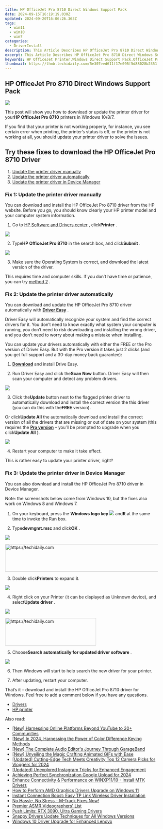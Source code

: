 ```yaml
---
title: HP OfficeJet Pro 8710 Direct Windows Support Pack
date: 2024-09-15T16:19:19.030Z
updated: 2024-09-20T16:06:26.363Z
tags:
  - win11
  - win10
  - win7
categories:
  - DriverInstall
description: This Article Describes HP OfficeJet Pro 8710 Direct Windows Support Pack
excerpt: This Article Describes HP OfficeJet Pro 8710 Direct Windows Support Pack
keywords: HP OfficeJet Printer,Windows Direct Support Pack,OfficeJet Pro 8710,HP Printer Support Accessories,Direct Printing Inkjet Printer,Compatible Printer Cartridges for OfficeJet Pro 8710,Direct Windows Print Driver
thumbnail: https://thmb.techidaily.com/5e307eed611f17e095f5d88028b2351fba3d967d59553e6950da1a4414daed51.jpg
---
```


## HP OfficeJet Pro 8710 Direct Windows Support Pack

![](https://images.drivereasy.com/wp-content/uploads/2018/05/img_5b02a7b903634.jpg)

 This post will show you how to download or update the printer driver for your**HP OfficeJet Pro 8710** printers in Windows 10/8/7.

 If you find that your printer is not working properly, for instance, you see certain error when printing, the printer’s status is off, or the printer is not working at all, you should update your printer driver to solve the issues.

## Try these fixes to download the HP OfficeJet Pro 8710 Driver

1. [Update the printer driver manually](#Fix1)
2. [Update the printer driver automatically](#Fix2)
3. [Update the printer driver in Device Manager](#Fix3)

###  Fix 1: Update the printer driver manually

 You can download and install the HP OfficeJet Pro 8710 driver from the HP website. Before you go, you should know clearly your HP printer model and your computer system information.

 1) Go to [HP Software and Drivers center](https://support.hp.com/ph-en/drivers) , click**Printer** .

![](https://images.drivereasy.com/wp-content/uploads/2018/05/img_5b02a8269ebc1.jpg)

 2) Type**HP OfficeJet Pro 8710** in the search box, and click**Submit** .

![](https://images.drivereasy.com/wp-content/uploads/2018/05/img_5b02a8a0c3a22.png)

 3) Make sure the Operating System is correct, and download the latest version of the driver.

 This requires time and computer skills. If you don’t have time or patience, you can try [method 2](#Fix2) .

###  Fix 2: Update the printer driver automatically

 You can download and update the HP OfficeJet Pro 8710 driver automatically with **[Driver Easy](https://tools.techidaily.com/drivereasy/download/)**  .

 Driver Easy will automatically recognize your system and find the correct drivers for it. You don’t need to know exactly what system your computer is running, you don’t need to risk downloading and installing the wrong driver, and you don’t need to worry about making a mistake when installing.

 You can update your drivers automatically with either the FREE or the Pro version of Driver Easy. But with the Pro version it takes just 2 clicks (and you get full support and a 30-day money back guarantee):

 1) **[Download](https://tools.techidaily.com/drivereasy/download/)**  and install Drive Easy.

 2) Run Driver Easy and click the**Scan Now** button. Driver Easy will then scan your computer and detect any problem drivers.

![](https://images.drivereasy.com/wp-content/uploads/2018/05/img_5af26d624ac18.png)

 3) Click the**Update** button next to the flagged printer driver to automatically download and install the correct version the this driver (you can do this with the**FREE** version).

 Or click**Update All** the automatically download and install the correct version of all the drivers that are missing or out of date on your system (this requires the **[Pro version](https://tools.techidaily.com/drivereasy/download/)**  – you’ll be prompted to upgrade when you click**Update All** ).

![](https://images.drivereasy.com/wp-content/uploads/2018/05/img_5b02ab445f9a8.jpg)

4) Restart your computer to make it take effect.

This is rather easy to update your printer driver, right?

###  Fix 3: Update the printer driver in Device Manager

 You can also download and install the HP OfficeJet Pro 8710 driver in Device Manager.

 Note: the screenshots below come from Windows 10, but the fixes also work on Windows 8 and Windows 7.

 1) On your keyboard, press the **Windows logo key ![](https://images.drivereasy.com/wp-content/uploads/2017/09/img_59b0b16974940.png)**  and**R** at the same time to invoke the Run box.

 2) Type**devmgmt.msc** and click**OK** .

![](https://images.drivereasy.com/wp-content/uploads/2018/05/img_5af26e40a5e45.png)

<!-- affiliate ads begin -->
<a href="https://appsumo.8odi.net/c/5597632/2144273/7443" target="_top" id="2144273">
  <img src="//a.impactradius-go.com/display-ad/7443-2144273" border="0" alt="https://techidaily.com" width="728" height="90"/>
</a>
<img height="0" width="0" src="https://appsumo.8odi.net/i/5597632/2144273/7443" style="position:absolute;visibility:hidden;" border="0" />
<!-- affiliate ads end -->

 3) Double click**Printers** to expand it.

![](https://images.drivereasy.com/wp-content/uploads/2018/05/img_5af26e71b4a11.png)

 4) Right click on your Printer (it can be displayed as Unknown device), and select**Update driver** .

![](https://images.drivereasy.com/wp-content/uploads/2018/05/img_5af26ed419e84.png)

<!-- affiliate ads begin -->
<a href="https://aligracehair.sjv.io/c/5597632/1959707/19272" target="_top" id="1959707">
  <img src="//a.impactradius-go.com/display-ad/19272-1959707" border="0" alt="https://techidaily.com" width="300" height="90"/>
</a>
<img height="0" width="0" src="https://aligracehair.sjv.io/i/5597632/1959707/19272" style="position:absolute;visibility:hidden;" border="0" />
<!-- affiliate ads end -->

 5) Choose**Search automatically for updated driver software** .

![](https://images.drivereasy.com/wp-content/uploads/2018/05/img_5af26efde74b2.png)

 6) Then Windows will start to help search the new driver for your printer.

 7) After updating, restart your computer.

  That’s it – download and install the HP OfficeJet Pro 8710 driver for Windows. Feel free to add a comment below if you have any questions.

* [Drivers](https://tools.techidaily.com/drivereasy/download/)
* [HP printer](https://tools.techidaily.com/drivereasy/download/)

<ins class="adsbygoogle"
     style="display:block"
     data-ad-format="autorelaxed"
     data-ad-client="ca-pub-7571918770474297"
     data-ad-slot="1223367746"></ins>

<ins class="adsbygoogle"
     style="display:block"
     data-ad-client="ca-pub-7571918770474297"
     data-ad-slot="8358498916"
     data-ad-format="auto"
     data-full-width-responsive="true"></ins>

<span class="atpl-alsoreadstyle">Also read:</span>
<div><ul>
<li><a href="https://youtube-stream.techidaily.com/new-harnessing-online-platforms-beyond-youtube-to-30plus-communities/"><u>[New] Harnessing Online Platforms Beyond YouTube to 30+ Communities</u></a></li>
<li><a href="https://eaxpv-info.techidaily.com/new-in-2024-harnessing-the-power-of-color-difference-keying-methods/"><u>[New] In 2024, Harnessing the Power of Color Difference Keying Methods</u></a></li>
<li><a href="https://some-skills.techidaily.com/new-the-complete-audio-editors-journey-through-garageband/"><u>[New] The Complete Audio Editor's Journey Through GarageBand</u></a></li>
<li><a href="https://some-approaches.techidaily.com/new-unveiling-the-magic-crafting-animated-gifs-with-ease/"><u>[New] Unveiling the Magic Crafting Animated GIFs with Ease</u></a></li>
<li><a href="https://facebook-video-share.techidaily.com/updated-cutting-edge-tech-meets-creativity-top-12-camera-picks-for-vloggers-for-2024/"><u>[Updated] Cutting-Edge Tech Meets Creativity Top 12 Camera Picks for Vloggers for 2024</u></a></li>
<li><a href="https://instagram-clips.techidaily.com/updated-unexplored-instagram-tricks-for-enhanced-engagement/"><u>[Updated] Unexplored Instagram Tricks for Enhanced Engagement</u></a></li>
<li><a href="https://extra-tips.techidaily.com/achieving-perfect-synchronization-google-upload-for-2024/"><u>Achieving Perfect Synchronization Google Upload for 2024</u></a></li>
<li><a href="https://driver-install.techidaily.com/enhance-connectivity-and-performance-on-winxp1110-install-mtk-drivers/"><u>Enhance Connectivity & Performance on WINXP11/10 - Install MTK Drivers</u></a></li>
<li><a href="https://driver-download.techidaily.com/how-to-perform-amd-graphics-drivers-upgrade-on-windows-11/"><u>How to Perform AMD Graphics Drivers Upgrade on Windows 11</u></a></li>
<li><a href="https://driver-install.techidaily.com/instant-connection-boost-easy-tp-link-wireless-driver-installation/"><u>Instant Connection Boost: Easy TP Link Wireless Driver Installation</u></a></li>
<li><a href="https://driver-install.techidaily.com/1720063414263-no-hassle-no-stress-m-track-fixes-now/"><u>No Hassle, No Stress - M-Track Fixes Now!</u></a></li>
<li><a href="https://youtube-sure.techidaily.com/er-asmr-videographers-list/"><u>Premier ASMR Videographers' List</u></a></li>
<li><a href="https://driver-install.techidaily.com/push-limits-rtx-3090-ultra-gaming-drivers/"><u>Push Limits: RTX 3090, Ultra Gaming Drivers</u></a></li>
<li><a href="https://driver-install.techidaily.com/snappy-drivers-update-techniques-for-all-windows-versions/"><u>Snappy Drivers Update Techniques for All Windows Versions</u></a></li>
<li><a href="https://driver-install.techidaily.com/windows-10-driver-upgrade-for-enhanced-lenovo/"><u>Windows 10 Driver Upgrade for Enhanced Lenovo</u></a></li>
</ul></div>

